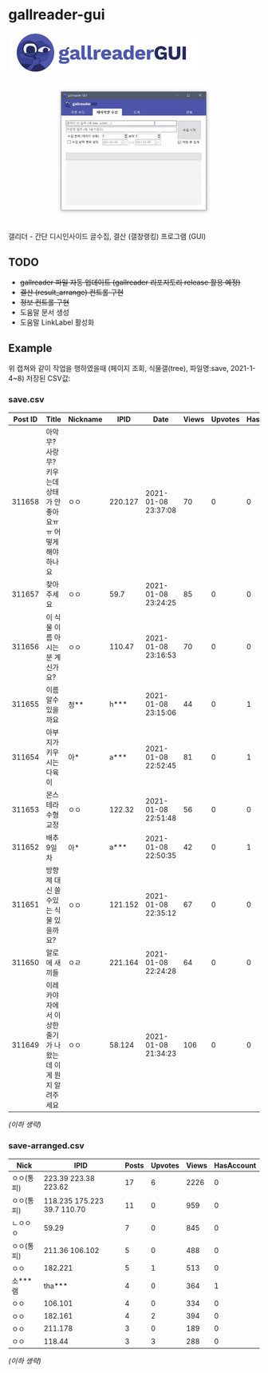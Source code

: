 # gallreader-gui
<img src="docs/gallreadergui_logo.png" height="80">

![capture](docs/capture.gif)

갤리더 - 간단 디시인사이드 글수집, 결산 (갤창랭킹) 프로그램 (GUI)

## TODO
* ~~gallreader 파일 자동 업데이트 (gallreader 리포지토리 release 활용 예정)~~
* ~~결산 (result_arrange) 컨트롤 구현~~
* ~~정보 컨트롤 구현~~
* 도움말 문서 생성
* 도움말 LinkLabel 활성화

## Example

위 캡쳐와 같이 작업을 행하였을때 (페이지 조회, 식물갤(tree), 파일명:save, 2021-1-4~8) 저장된 CSV값:

### save.csv
|Post ID|Title                              |Nickname|IPID    |Date               |Views|Upvotes|HasAccount|
|-------|-----------------------------------|--------|--------|-------------------|-----|-------|----------|
|311658 |아악무? 사랑무? 키우는데 상태가 안좋아요ㅠㅠ 어떻게 해야하나요|ㅇㅇ      |220.127 |2021-01-08 23:37:08|70   |0      |0         |
|311657 |찾아주세요                              |ㅇㅇ      |59.7    |2021-01-08 23:24:25|85   |0      |0         |
|311656 |이 식물 이름 아시는 분 계신가요?                |ㅇㅇ      |110.47  |2021-01-08 23:16:53|70   |0      |0         |
|311655 |이름알수있을까요                           |청\*\*     |h\*\*\* |2021-01-08 23:15:06|44   |0      |1         |
|311654 |아부지가 키우시는 다육이                      |아\*      |a\*\*\*   |2021-01-08 22:52:45|81   |0      |1         |
|311653 |몬스테라 수형교정                          |ㅇㅇ      |122.32  |2021-01-08 22:51:48|56   |0      |0         |
|311652 |배추 9일차                             |아\*      |a\*\*\*   |2021-01-08 22:50:35|42   |0      |1         |
|311651 |방향제 대신 쓸수있는 식물 있을까요?               |ㅇㅇ      |121.152 |2021-01-08 22:35:12|67   |0      |0         |
|311650 |알로에 새끼들                            |ㅇㄹ      |221.164 |2021-01-08 22:24:28|64   |0      |0         |
|311649 |이레카야자에서 이상한 줄기가 나왔는데 이게 뭔지 알려주세요   |ㅇㅇ      |58.124  |2021-01-08 21:34:23|106  |0      |0         |

_(이하 생략)_

### save-arranged.csv
|Nick  |IPID                               |Posts|Upvotes |Views              |HasAccount|
|------|-----------------------------------|-----|--------|-------------------|----------|
|ㅇㅇ(통피)|223.39 223.38 223.62               |17   |6       |2226               |0         |
|ㅇㅇ(통피)|118.235 175.223 39.7 110.70        |11   |0       |959                |0         |
|ㄴㅇㅇㅇ  |59.29                              |7    |0       |845                |0         |
|ㅇㅇ(통피)|211.36 106.102                     |5    |0       |488                |0         |
|ㅇㅇ    |182.221                            |5    |1       |513                |0         |
|소\*\*\*램 |tha\*\*\*                       |4    |0       |364                |1         |
|ㅇㅇ    |106.101                            |4    |0       |334                |0         |
|ㅇㅇ    |182.161                            |4    |2       |394                |0         |
|ㅇㅇ    |211.178                            |3    |0       |189                |0         |
|ㅇㅇ    |118.44                             |3    |3       |288                |0         |

_(이하 생략)_




